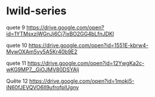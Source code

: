 # Iwild-series
quete 9
https://drive.google.com/open?id=1YTMsxziWGnJi6Cj7ixBO2GG4bLfnJDKl  

quete 10
https://drive.google.com/open?id=1551E-kbrw4-MywOXAm5vy5A5Kr40b9E2


quete 11
https://drive.google.com/open?id=12YwgKa2c-wKG9MP7__GiOJMV80DSYAlj


Quête 12
https://drive.google.com/open?id=1mokj5-iN60fJEVQVO6ll9ufrofplUgny
